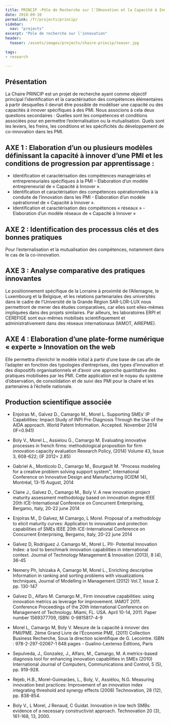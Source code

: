 ```yaml
---
title: PRINCIP -Pôle de Recherche sur l'INnovation et la Capacité à Innover des Pmi
date: 2018-09-10
permalink: /fr/projects/princip/
sidebar:
  nav: "projects"
excerpt: "Pole de recherche sur l'innovation"
header:
  teaser: /assets/images/projects/chaire-princip/teaser.jpg

tags:
- research

---
```


## Présentation

La Chaire PRINCIP est un projet de recherche ayant comme objectif principal l’identification et la caractérisation des compétences élémentaires à partir desquelles il devrait être possible de modéliser une capacité ou des capacités à innover spécifiques à des PMI.
Nous associons à cela deux questions secondaires :
Quelles sont les compétences et conditions associées pour en permettre l’externalisation ou la mutualisation.
Quels sont les leviers, les freins, les conditions et les spécificités du développement de co-innovation dans les PMI.

## AXE 1 : Elaboration d’un ou plusieurs modèles définissant la capacité à innover d’une PMI et les conditions de progression par apprentissage :

- Identification et caractérisation des compétences managériales et entrepreneuriales spécifiques à la PMI – Elaboration d’un modèle entrepreneurial de « Capacité à Innover ».
- Identification et caractérisation des compétences opérationnelles à la conduite de l’innovation dans les PMI - Elaboration d’un modèle opérationnel de « Capacité à Innover ».
- Identification et caractérisation des compétences « réseaux » - Elaboration d’un modèle réseaux de « Capacité à Innover »

## AXE 2 : Identification des processus clés et des bonnes pratiques
Pour l’externalisation et la mutualisation des compétences, notamment dans le cas de la co-innovation.

## AXE 3 : Analyse comparative des pratiques innovantes
Le positionnement spécifique de la Lorraine à proximité de l’Allemagne, le Luxembourg et la Belgique, et les relations partenariales des universités dans le cadre de l’Université de la Grande Région SAR-LOR-LUX nous permettront de mener des études comparatives, car elles sont elles-mêmes impliquées dans des projets similaires. Par ailleurs, les laboratoires ERPI et CEREFIGE sont eux-mêmes mobilisés scientifiquement et administrativement dans des réseaux internationaux (IAMOT, AIREPME).

## AXE 4 : Elaboration d’une plate-forme numérique « experte » Innovation on the web

Elle permettra d’enrichir le modèle initial à partir d’une base de cas afin de l’adapter en fonction des typologies d’entreprises, des types d’innovation et des dispositifs organisationnels et d’avoir une approche quantitative des pratiques mobilisées par les PMI. Cette application est le noyau du système d’observation, de consolidation et de suivi des PMI pour la chaire et les partenaires à l’échelle nationale.



## Production scientifique associée


- Enjolras M., Galvez D., Camargo M., Morel L. Supporting SMEs’ IP Capabilities: Impact Study of INPI Pre-Diagnosis Through the Use of the AIDA approach. World Patent Information. Accepted. November 2014 (IF=0.941)

- Boly V., Morel L., Assielou G., Camargo M. Evaluating innovative processes in french firms: methodological proposition for firm innovation capacity evaluation Research Policy, (2014) Volume 43, Issue 3, 608-622; (IF 2012= 2.85)

- Gabriel A., Monticolo D., Camargo M., Bourgault M. "Process modeling for a creative problem solving support system", International Conference on Innovative Design and Manufacturing (ICIDM 14), Montréal, 13-15 August, 2014

- Claire J., Galvez D., Camargo M., Boly V. A new innovation project maturity assessment methodology based on innovation degree IEEE 20th ICE-International Conference on Concurrent Enterprising, Bergamo, Italy, 20-22 june 2014

- Enjolras M., D Galvez, M Camargo, L Morel. Proposal of a methodology to elicit maturity curves: Application to innovation and protection capabilities of SMEs
IEEE 20th ICE-International Conference on Concurrent Enterprising, Bergamo, Italy, 20-22 june 2014

- Galvez D, Rodriguez J. Camargo M., Morel L. PII- Potential Innovation Index: a tool to benchmark innovation capabilities in international context. Journal of Technology Management & Innovation (2013), 8 (4), 36-45

- Nemery Ph, Ishizaka A, Camargo M, Morel L., Enriching descriptive Information in ranking and sorting problems with visualizations techniques, Journal of Modelling in Management.(2012) Vol.7, Issue 2. pp. 130-147

- Galvez D., Alfaro M. Camargo M., Firm innovative capabilities: using innovation metrics as leverage for improvement. IAMOT 2011. Conference Proceedings of the 20th International Conference on Management of Technology. Miami, FL. USA. April 10-14, 2011. Paper number 1569377709, ISBN: 0-9815817-4-9

- Morel L, Camargo M, Boly V. Mesure de la capacité à innover des PMI/PME. 2ème Grand Livre de l’Économie PME, (2011) Collection Business Recherche, Sous la direction scientifique de G. Lecointre. ISBN : 978-2-297-02067-1 648 pages - Gualino-Lextenso Éditions, Paris

- Sepulveda, J., Gonzalez, J., Alfaro, M., Camargo, M. A metrics-based diagnosis tool for enhancing innovation capabilities in SMEs (2010) International Journal of Computers, Communications and Control, 5 (5), pp. 919-928.

- Rejeb, H.B., Morel-Guimarães, L., Boly, V., Assiélou, N.G. Measuring innovation best practices: Improvement of an innovation index integrating threshold and synergy effects (2008) Technovation, 28 (12), pp. 838-854.

- Boly V., L Morel, J Renaud, C Guidat. Innovation in low tech SMBs: evidence of a necessary constructivist approach. Technovation 20 (3), 161-168, 13, 2000.